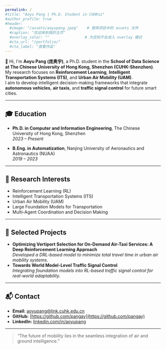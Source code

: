 ```yaml
---
permalink: /
#title: "Aoyu Pang | Ph.D. Student in CUHKsz"
#author_profile: true
#header:
  #image: "/assets/aoyupang.jpeg"    # 使用项目中的 assets 文件
  #caption: "欢迎来到我的主页"
  #overlay_color: ""                # 为空则不会进入 overlay 模式
  #cta_url: "/portfolio/"
  #cta_label: "查看作品"
---
```


👋 Hi, I'm **Aoyu Pang (庞奥宇)**, a Ph.D. student in the **School of Data Science at The Chinese University of Hong Kong, Shenzhen (CUHK-Shenzhen)**.  
My research focuses on **Reinforcement Learning**, **Intelligent Transportation Systems (ITS)**, and **Urban Air Mobility (UAM)**.  
I aim to develop intelligent decision-making frameworks that integrate **autonomous vehicles**, **air taxis**, and **traffic signal control** for future smart cities.

---

## 🎓 Education
- **Ph.D. in Computer and Information Engineering**, The Chinese University of Hong Kong, Shenzhen  
  *2023 – Present*
  
- **B.Eng. in Automatization**, Nanjing University of Aeronautics and Astronautics (NUAA)  
  *2019 – 2023*

---

## 🔬 Research Interests
- Reinforcement Learning (RL)
- Intelligent Transportation Systems (ITS)
- Urban Air Mobility (UAM)
- Large Foundation Models for Transportation
- Multi-Agent Coordination and Decision Making

---

## 📄 Selected Projects
- **Optimizing Vertiport Selection for On-Demand Air-Taxi Services: A Deep Reinforcement Learning Approach**  
  *Developed a DRL-based model to minimize total travel time in urban air mobility systems.*
- **Towards World Model-Level Traffic Signal Control**  
  *Integrating foundation models into RL-based traffic signal control for real-world adaptability.*

---

## 📬 Contact
- **Email:** aoyupang@link.cuhk.edu.cn  
- **GitHub:** [https://github.com/pangay](https://github.com/pangay)
- **LinkedIn:** [linkedin.com/in/aoyupang](https://www.linkedin.com/in/aoyu-pang-39052b292/)

---

> “The future of mobility lies in the seamless integration of air and ground intelligence.”